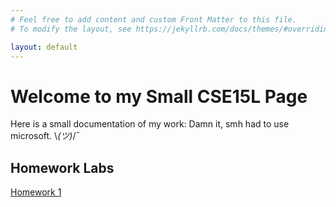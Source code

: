 ```yaml
---
# Feel free to add content and custom Front Matter to this file.
# To modify the layout, see https://jekyllrb.com/docs/themes/#overriding-theme-defaults

layout: default
---
```


# Welcome to my Small CSE15L Page

Here is a small documentation of my work: 
Damn it, smh had to use microsoft. \\_(ツ)_/¯

## Homework Labs

[Homework 1](lab-report-1-week0.md)

